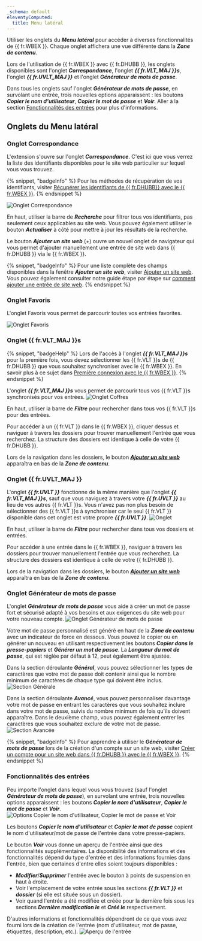 ```yaml
---
_schema: default
eleventyComputed:
  title: Menu latéral
---
```

Utiliser les onglets du ***Menu latéral*** pour accéder à diverses fonctionnalités de {{ fr.WBEX }}. Chaque onglet affichera une vue différente dans la ***Zone de contenu***.

Lors de l'utilisation de {{ fr.WBEX }} avec {{ fr.DHUBB }}, les onglets disponibles sont l'onglet ***Correspondance***, l'onglet ***{{ fr.VLT_MAJ }}s***, l'onglet ***{{ fr.UVLT_MAJ }}*** et l'onglet ***Générateur de mots de passe***.

Dans tous les onglets sauf l'onglet ***Générateur de mots de passe***, en survolant une entrée, trois nouvelles options apparaissent : les boutons ***Copier le nom d'utilisateur***, ***Copier le mot de passe*** et ***Voir***. Aller à la section [Fonctionnalités des entrées](#entry-functionalities) pour plus d'informations.

## Onglets du Menu latéral

### Onglet Correspondance

L'extension s'ouvre sur l'onglet ***Correspondance***. C'est ici que vous verrez la liste des identifiants disponibles pour le site web particulier sur lequel vous vous trouvez.

{% snippet, "badgeInfo" %}
Pour les méthodes de récupération de vos identifiants, visiter [Récupérer les identifiants de {{ fr.DHUBB}} avec le {{ fr.WBEX }}](/workspace/workspace-browser-extension/hub-business/using-workspace-browser-extension/retrieve-credentials-hub-business/).
{% endsnippet %}

![Onglet Correspondance](https://cdnweb.devolutions.net/docs/WEBX4097_2024_2.png "Onglet Correspondance")

En haut, utiliser la barre de ***Recherche*** pour filtrer tous vos identifiants, pas seulement ceux applicables au site web. Vous pouvez également utiliser le bouton ***Actualiser*** à côté pour mettre à jour les résultats de la recherche.

Le bouton ***Ajouter un site web*** (+) ouvre un nouvel onglet de navigateur qui vous permet d'ajouter manuellement une entrée de site web dans {{ fr.DHUBB }} via le {{ fr.WBEX }}.

{% snippet, "badgeInfo" %}
Pour une liste complète des champs disponibles dans la fenêtre ***Ajouter un site web***, visiter [Ajouter un site web](/workspace/workspace-browser-extension/hub-business/user-interface/side-menu/add-website/). Vous pouvez également consulter notre guide étape par étape sur [comment ajouter une entrée de site web](/workspace/workspace-browser-extension/hub-business/using-workspace-browser-extension/add-entry-hub-business-workspace-browser-extension/).
{% endsnippet %}

### Onglet Favoris

L'onglet Favoris vous permet de parcourir toutes vos entrées favorites.

![Onglet Favoris](https://cdnweb.devolutions.net/docs/WEBX4098_2024_2.png "Onglet Favoris")

### Onglet {{ fr.VLT_MAJ }}s

{% snippet, "badgeHelp" %}
Lors de l'accès à l'onglet ***{{ fr.VLT_MAJ }}s*** pour la première fois, vous devez sélectionner les {{ fr.VLT }}s de {{ fr.DHUBB }} que vous souhaitez synchroniser avec le {{ fr.WBEX }}. En savoir plus à ce sujet dans [Première connexion avec le {{ fr.WBEX }}](/workspace/workspace-browser-extension/hub-business/first-login/).
{% endsnippet %}

L'onglet ***{{ fr.VLT_MAJ }}s*** vous permet de parcourir tous vos {{ fr.VLT }}s synchronisés pour vos entrées. ![Onglet Coffres](https://cdnweb.devolutions.net/docs/WEBX4099_2024_2.png "Onglet Coffres")

En haut, utiliser la barre de ***Filtre*** pour rechercher dans tous vos {{ fr.VLT }}s pour des entrées.

Pour accéder à un {{ fr.VLT }} dans le {{ fr.WBEX }}, cliquer dessus et naviguer à travers les dossiers pour trouver manuellement l'entrée que vous recherchez. La structure des dossiers est identique à celle de votre {{ fr.DHUBB }}.

Lors de la navigation dans les dossiers, le bouton [***Ajouter un site web***](/workspace/workspace-browser-extension/hub-business/user-interface/side-menu/add-website/) apparaîtra en bas de la ***Zone de contenu***.

### Onglet {{ fr.UVLT_MAJ }}

L'onglet ***{{ fr.UVLT }}*** fonctionne de la même manière que l'onglet ***{{ fr.VLT_MAJ }}s***, sauf que vous naviguez à travers votre ***{{ fr.UVLT }}*** au lieu de vos autres {{ fr.VLT }}s. Vous n'avez pas non plus besoin de sélectionner des {{ fr.VLT }}s à synchroniser car le seul {{ fr.VLT }} disponible dans cet onglet est votre propre ***{{ fr.UVLT }}***. ![Onglet](https://cdnweb.devolutions.net/docs/docs_en_hub_Hub2120.png)

En haut, utiliser la barre de ***Filtre*** pour rechercher dans tous vos dossiers et entrées.

Pour accéder à une entrée dans le {{ fr.WBEX }}, naviguer à travers les dossiers pour trouver manuellement l'entrée que vous recherchez. La structure des dossiers est identique à celle de votre {{ fr.DHUBB }}.

Lors de la navigation dans les dossiers, le bouton [***Ajouter un site web***](/workspace/workspace-browser-extension/hub-business/user-interface/side-menu/add-website/) apparaîtra en bas de la ***Zone de contenu***.

### Onglet Générateur de mots de passe

L'onglet ***Générateur de mots de passe*** vous aide à créer un mot de passe fort et sécurisé adapté à vos besoins et aux exigences du site web pour votre nouveau compte. ![Onglet Générateur de mots de passe](https://cdnweb.devolutions.net/docs/docs_en_hub_Hub2111.png)

Votre mot de passe personnalisé est généré en haut de la ***Zone de contenu*** avec un indicateur de force en dessous. Vous pouvez le copier ou en générer un nouveau en utilisant respectivement les boutons ***Copier dans le presse-papiers*** et ***Générer un mot de passe***. La ***Longueur du mot de passe***, qui est réglée par défaut à 12, peut également être ajustée.

Dans la section déroulante ***Général***, vous pouvez sélectionner les types de caractères que votre mot de passe doit contenir ainsi que le nombre minimum de caractères de chaque type qui doivent être inclus. ![Section Générale](https://cdnweb.devolutions.net/docs/docs_en_hub_Hub2114.png)

Dans la section déroulante ***Avancé***, vous pouvez personnaliser davantage votre mot de passe en entrant les caractères que vous souhaitez inclure dans votre mot de passe, suivis du nombre minimum de fois qu'ils doivent apparaître. Dans le deuxième champ, vous pouvez également entrer les caractères que vous souhaitez exclure de votre mot de passe. ![Section Avancée](https://cdnweb.devolutions.net/docs/docs_en_hub_Hub2115.png)

{% snippet, "badgeInfo" %}
Pour apprendre à utiliser le ***Générateur de mots de passe*** lors de la création d'un compte sur un site web, visiter [Créer un compte pour un site web dans {{ fr.DHUBB }} avec le {{ fr.WBEX }}](/workspace/workspace-browser-extension/hub-business/using-workspace-browser-extension/create-account-website-hub-business/).
{% endsnippet %}

### Fonctionnalités des entrées

Peu importe l'onglet dans lequel vous vous trouvez (sauf l'onglet ***Générateur de mots de passe***), en survolant une entrée, trois nouvelles options apparaissent : les boutons ***Copier le nom d'utilisateur***, ***Copier le mot de passe*** et ***Voir***. ![Options Copier le nom d'utilisateur, Copier le mot de passe et Voir](https://cdnweb.devolutions.net/docs/docs_en_hub_Hub2116.png)

Les boutons ***Copier le nom d'utilisateur*** et ***Copier le mot de passe*** copient le nom d'utilisateur/mot de passe de l'entrée dans votre presse-papiers.

Le bouton ***Voir*** vous donne un aperçu de l'entrée ainsi que des fonctionnalités supplémentaires. La disponibilité des informations et des fonctionnalités dépend du type d'entrée et des informations fournies dans l'entrée, bien que certaines d'entre elles soient toujours disponibles :

* ***Modifier***/***Supprimer*** l'entrée avec le bouton à points de suspension en haut à droite.
* Voir l'emplacement de votre entrée sous les sections ***{{ fr.VLT }}*** et ***dossier*** (si elle est située sous un dossier).
* Voir quand l'entrée a été modifiée et créée pour la dernière fois sous les sections ***Dernière modification le*** et ***Créé le*** respectivement.

D'autres informations et fonctionnalités dépendront de ce que vous avez fourni lors de la création de l'entrée (nom d'utilisateur, mot de passe, étiquettes, description, etc.). ![Aperçu de l'entrée](https://cdnweb.devolutions.net/docs/docs_en_hub_Hub2118.png)
